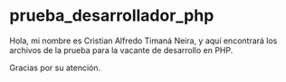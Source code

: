 # prueba_desarrollador_php
Hola, mi nombre es Cristian Alfredo Timaná Neira, y aquí encontrará los archivos de la prueba para la vacante de desarrollo en PHP.

Gracias por su atención.
